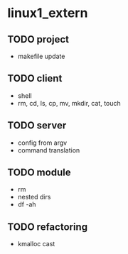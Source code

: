 # linux1_extern

## TODO project
* makefile update

## TODO client
* shell
* rm, cd, ls, cp, mv, mkdir, cat, touch

## TODO server
* config from argv
* command translation

## TODO module
* rm
* nested dirs
* df -ah

## TODO refactoring
* kmalloc cast 
